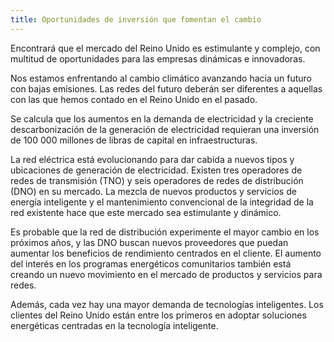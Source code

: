 ```yaml
---
title: Oportunidades de inversión que fomentan el cambio
---
```


Encontrará que el mercado del Reino Unido es estimulante y complejo, con multitud de oportunidades para las empresas dinámicas e innovadoras.

Nos estamos enfrentando al cambio climático avanzando hacia un futuro con bajas emisiones. Las redes del futuro deberán ser diferentes a aquellas con las que hemos contado en el Reino Unido en el pasado.
 
Se calcula que los aumentos en la demanda de electricidad y la creciente descarbonización de la generación de electricidad requieran una inversión de 100 000 millones de libras de capital en infraestructuras. 

La red eléctrica está evolucionando para dar cabida a nuevos tipos y ubicaciones de generación de electricidad. Existen tres operadores de redes de transmisión (TNO) y seis operadores de redes de distribución (DNO) en su mercado. La mezcla de nuevos productos y servicios de energía inteligente y el mantenimiento convencional de la integridad de la red existente hace que este mercado sea estimulante y dinámico.
 
Es probable que la red de distribución experimente el mayor cambio en los próximos años, y las DNO buscan nuevos proveedores que puedan aumentar los beneficios de rendimiento centrados en el cliente. El aumento del interés en los programas energéticos comunitarios también está creando un nuevo movimiento en el mercado de productos y servicios para redes.
 
Además, cada vez hay una mayor demanda de tecnologías inteligentes. Los clientes del Reino Unido están entre los primeros en adoptar soluciones energéticas centradas en la tecnología inteligente.
